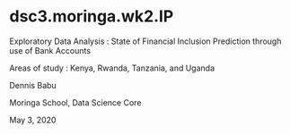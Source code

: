 # dsc3.moringa.wk2.IP
Exploratory Data Analysis : State of Financial Inclusion Prediction through use of Bank Accounts 

Areas of study :  Kenya, Rwanda, Tanzania, and Uganda 

Dennis Babu

Moringa School, Data Science Core 

May 3, 2020

